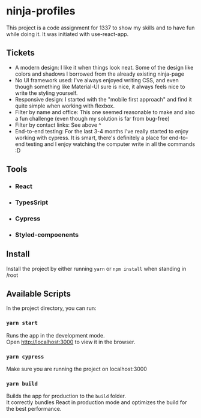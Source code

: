 # ninja-profiles

This project is a code assignment for 1337 to show my skills and to have fun while doing it. 
It was initiated with use-react-app.

## Tickets

* A modern design: I like it when things look neat. Some of the design like colors and shadows I borrowed from the already existing ninja-page
* No UI framework used: I've always enjoyed writing CSS, and even though something like Material-UI sure is nice, it always feels nice to write 
the styling yourself.
* Responsive design: I started with the "mobile first approach" and find it quite simple when working with flexbox.
* Filter by name and office: This one seemed reasonable to make and also a fun challenge (even though my solution is far from bug-free)
* Filter by contact links: See above ^
* End-to-end testing: For the last 3-4 months I've really started to enjoy working with cypress. It is smart, there's definitely a place for end-to-end testing and I enjoy watching the computer write in all the commands :D 

## Tools

* ### React
* ### TypesSript
* ### Cypress
* ### Styled-compoenents

## Install

Install the project by either running `yarn` or `npm install` when standing in /root

## Available Scripts

In the project directory, you can run:

### `yarn start`

Runs the app in the development mode.\
Open [http://localhost:3000](http://localhost:3000) to view it in the browser.

### `yarn cypress`

Make sure you are running the project on localhost:3000

### `yarn build`

Builds the app for production to the `build` folder.\
It correctly bundles React in production mode and optimizes the build for the best performance.

